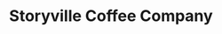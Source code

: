---
title: "Storyville Coffee Company"
url: /bainbridge-island/storyville-coffee-company/
shop: coffee
---